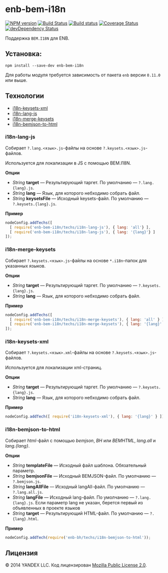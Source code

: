 enb-bem-i18n
============


[![NPM version](http://img.shields.io/npm/v/enb-bem-i18n.svg?style=flat)](https://www.npmjs.org/package/enb-bem-i18n)
[![Build Status](http://img.shields.io/travis/enb-bem/enb-bem-i18n/master.svg?style=flat&label=tests)](https://travis-ci.org/enb-bem/enb-bem-i18n)
[![Build status](https://img.shields.io/appveyor/ci/blond/enb-bh.svg?style=flat&label=windows)](https://ci.appveyor.com/project/blond/enb-bh)
[![Coverage Status](https://img.shields.io/coveralls/enb-bem/enb-bem-i18n.svg?style=flat)](https://coveralls.io/r/enb-bem/enb-bem-i18n?branch=master)
[![devDependency Status](http://img.shields.io/david/enb-bem/enb-bem-i18n.svg?style=flat)](https://david-dm.org/enb-bem/enb-bem-i18n)

Поддержка `BEM.I18N` для ENB.

Установка:
----------

```
npm install --save-dev enb-bem-i18n
```

Для работы модуля требуется зависимость от пакета `enb` версии `0.11.0` или выше.

Технологии
----------

* [i18n-keysets-xml](#i18n-keysets-xml)
* [i18n-lang-js](#i18n-lang-js)
* [i18n-merge-keysets](#i18n-merge-keysets)
* [i18n-bemjson-to-html](#i18n-bemjson-to-html)

### i18n-lang-js

Собирает `?.lang.<язык>.js`-файлы на основе `?.keysets.<язык>.js`-файлов.

Используется для локализации в JS с помощью BEM.I18N.

**Опции**

* *String* **target** — Результирующий таргет. По умолчанию — `?.lang.{lang}.js`.
* *String* **lang** — Язык, для которого небходимо собрать файл.
* *String* **keysetsFile** — Исходный keysets-файл. По умолчанию — `?.keysets.{lang}.js`.

**Пример**

```javascript
nodeConfig.addTechs([
  [ require('enb-bem-i18n/techs/i18n-lang-js'), { lang: 'all'} ],
  [ require('enb-bem-i18n/techs/i18n-lang-js'), { lang: '{lang}'} ]
]);
```

### i18n-merge-keysets

Собирает `?.keysets.<язык>.js`-файлы на основе `*.i18n`-папок для указанных языков.

**Опции**

* *String* **target** — Результирующий таргет. По умолчанию — `?.keysets.{lang}.js`.
* *String* **lang** — Язык, для которого небходимо собрать файл.

**Пример**

```javascript
nodeConfig.addTechs([
  [ require('enb-bem-i18n/techs/i18n-merge-keysets'), { lang: 'all' } ],
  [ require('enb-bem-i18n/techs/i18n-merge-keysets'), { lang: '{lang}' } ]
]);
```

### i18n-keysets-xml

Собирает `?.keysets.<язык>.xml`-файлы на основе `?.keysets.<язык>.js`-файлов.

Используется для локализации xml-страниц.

**Опции**

* *String* **target** — Результирующий таргет. По умолчанию — `?.keysets.{lang}.js`.
* *String* **lang** — Язык, для которого небходимо собрать файл.

**Пример**

```javascript
nodeConfig.addTech([ require('i18n-keysets-xml'), { lang: '{lang}' } ]);
```

### i18n-bemjson-to-html

Собирает *html*-файл с помощью *bemjson*, *BH* или *BEMHTML*, *lang.all* и *lang.{lang}*.

**Опции**

* *String* **templateFile** — Исходный файл шаблона. Обязательный параметр.
* *String* **bemjsonFile** — Исходный BEMJSON-файл. По умолчанию — `?.bemjson.js`.
* *String* **langAllFile** — Исходный langAll-файл. По умолчанию — `?.lang.all.js`.
* *String* **langFile** — Исходный lang-файл. По умолчанию — `?.lang.{lang}.js`. Если параметр lang не указан, берется первый из объявленных в проекте языков
* *String* **target** — Результирующий HTML-файл. По умолчанию — `?.{lang}.html`.

**Пример**

```javascript
nodeConfig.addTech(require('enb-bh/techs/i18n-bemjson-to-html'));
```

Лицензия
--------

© 2014 YANDEX LLC. Код лицензирован [Mozilla Public License 2.0](LICENSE.txt).
